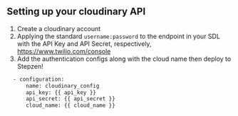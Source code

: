 ## Setting up your cloudinary API

1. Create a cloudinary account
2. Applying the standard `username:password` to the endpoint in your SDL with the API Key and API Secret, respectively, https://www.twilio.com/console
3. Add the authentication configs along with the cloud name then deploy to Stepzen!
```bash
  - configuration:
      name: cloudinary_config
      api_key: {{ api_key }}
      api_secret: {{ api_secret }}
      cloud_name: {{ cloud_name }}
```
